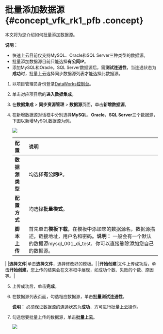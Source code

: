 # 批量添加数据源 {#concept_vfk_rk1_pfb .concept}

本文将为您介绍如何批量添加数据源。

**说明：** 

-   快速上云目前仅支持MySQL、Oracle和SQL Server三种类型的数据源。
-   批量添加数据源目前只能选择**有公网IP**。
-   添加MySQL和Oracle，SQL Server数据源后，需**测试连通性**，当连通状态为**成功**时，批量上云选择同步数据源列表才能选择此数据源。

1.  以项目管理员身份登录[DataWorks控制台](https://workbench.data.aliyun.com/console)。
2.  单击对应项目后的**进入数据集成**。
3.  在**数据集成** \> **同步资源管理** \> **数据源**页面，单击**新增数据源**。
4.  在新增数据源对话框中分别选择**MySQL**、**Oracle**，**SQL Server**三个数据源，下图以新增MySQL数据源为例。

    ![](images/14322_zh-CN.jpeg)

    |配置|说明|
    |:-|:-|
    |**数据源类型**|均选择**有公网IP**。|
    |**配置方式**|均选择**批量模式**。|
    |**脚本上传**|首先单击**模板下载**，在模板中添加您的数据源名，数据源描述，链接地址，用户名和密码。**说明：** 一般会有一个默认的数据源mysql\_001\_di\_test，你可以直接删除添加您自己的数据源。

|
    |**选择文件**|单击**选择文件**，选择修改好的模板。|
    |**开始创建**|文件上传成功后，单击**开始创建**，您上传的结果会在文本框中展现，如成功个数、失败的个数、原因等。|

5.  上传成功后，单击**完成**。
6.  在数据源列表页面，勾选相应数据源，单击**批量测试连通性**。

    **说明：** 必须保证数据源的连通状态为**成功**，方可进行批量上云操作。

7.  勾选您要批量上传的数据源，单击**批量上云**。

    ![](http://static-aliyun-doc.oss-cn-hangzhou.aliyuncs.com/assets/img/24505/154053919714325_zh-CN.png)


